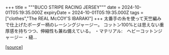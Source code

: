 +++
title = """BUCO STRIPE RACING JERSEY"""
date = 2024-10-01T05:19:35.000Z
expiryDate = 2024-10-01T05:19:35.000Z
tags = ["clothes","The REAL McCOY'S IBARAKI"]
+++
太番手の糸を使って天竺編みで仕上げたボーダー柄のレーシングジャージー。 コットン100%とは思えない重厚感を持ちつつ、伸縮性も兼ね備えている。 ・マテリアル:　ヘビーコットンジャージー ・縫...

[[source]](https://the-realmccoys.ocnk.net/product/1149)
